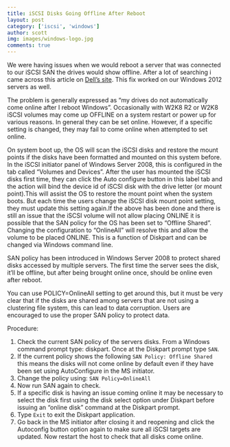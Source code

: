 ```yaml
---
title: iSCSI Disks Going Offline After Reboot
layout: post
category: ['iscsi', 'windows']
author: scott
img: images/windows-logo.jpg
comments: true
---
```


We were having issues when we would reboot a server that was connected to our iSCSI SAN the drives would show offline.  After a lot of searching i came across this article on [Dell’s site](http://www.dell.com/support/troubleshooting/bb/en/bbdhs1/KCS/KcsArticles/ArticleIframeView?docid=600688&doclang=EN#Issue5).  This fix worked on our Windows 2012 servers as well.

The problem is generally expressed as “my drives do not automatically come online after I reboot Windows”. Occasionally with W2K8 R2 or W2K8 iSCSI volumes may come up OFFLINE on a system restart or power up for various reasons. In general they can be set online. However, if a specific setting is changed, they may fail to come online when attempted to set online.

On system boot up, the OS will scan the iSCSI disks and restore the mount points if the disks have been formatted and mounted on this system before. In the iSCSI initiator panel of Windows Server 2008, this is configured in the tab called “Volumes and Devices”. After the user has mounted the iSCSI disks first time, they can click the Auto configure button in this label tab and the action will bind the device id of iSCSI disk with the drive letter (or mount point).This will assist the OS to restore the mount point when the system boots. But each time the users change the iSCSI disk mount point setting, they must update this setting again.If the above has been done and there is still an issue that the iSCSI volume will not allow placing ONLINE it is possible that the SAN policy for the OS has been set to “Offline Shared”. Changing the configuration to “OnlineAll” will resolve this and allow the volume to be placed ONLINE. This is a function of Diskpart and can be changed via Windows command line.

SAN policy has been introduced in Windows Server 2008 to protect shared disks accessed by multiple servers. The first time the server sees the disk, it’ll be offline, but after being brought online once, should be online even after reboot.

You can use POLICY=OnlineAll setting to get around this, but it must be very clear that if the disks are shared among servers that are not using a clustering file system, this can lead to data corruption. Users are encouraged to use the proper SAN policy to protect data.

Procedure:

1. Check the current SAN policy of the servers disks. From a Windows command prompt type: diskpart. Once at the Diskpart prompt type `SAN`.
2. If the current policy shows the following `SAN Policy: Offline Shared` this means the disks will not come online by default even if they have been set using AutoConfigure in the MS initiator.
3. Change the policy using: `SAN Policy=OnlineAll`
4. Now run SAN again to check.
5. If a specific disk is having an issue coming online it may be necessary to select the disk first using the disk select option under Diskpart before issuing an “online disk” command at the Diskpart prompt.
6. Type `Exit` to exit the Diskpart application.
7. Go back in the MS initiator after closing it and reopening and click the Autoconfig button option again to make sure all iSCSI targets are updated. Now restart the host to check that all disks come online.
